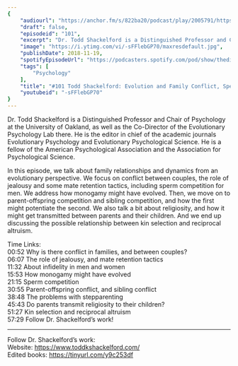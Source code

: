 ```yaml
---
{
	"audiourl": "https://anchor.fm/s/822ba20/podcast/play/2005791/https%3A%2F%2Fd3ctxlq1ktw2nl.cloudfront.net%2Fproduction%2F2018-11-30%2F7708082-48000-2-ee4e1484c995e.mp3",
	"draft": false,
	"episodeid": "101",
	"excerpt": "Dr. Todd Shackelford is a Distinguished Professor and Chair of Psychology at the University of Oakland, as well as the Co-Director of the Evolutionary Psychology Lab there. He is the editor in chief of the academic journals Evolutionary Psychology and Evolutionary Psychological Science. He is a fellow of the American Psychological Association and the Association for Psychological Science.",
	"image": "https://i.ytimg.com/vi/-sFFlebGP70/maxresdefault.jpg",
	"publishDate": 2018-11-19,
	"spotifyEpisodeUrl": "https://podcasters.spotify.com/pod/show/thedissenter/episodes/101-Todd-Shackelford-Evolution-and-Family-Conflict--Sperm-Competition--Stepparenting-e2rnav",
	"tags": [
		"Psychology"
	],
	"title": "#101 Todd Shackelford: Evolution and Family Conflict, Sperm Competition, Stepparenting",
	"youtubeid": "-sFFlebGP70"
}
---
```

Dr. Todd Shackelford is a Distinguished Professor and Chair of Psychology at the University of Oakland, as well as the Co-Director of the Evolutionary Psychology Lab there. He is the editor in chief of the academic journals Evolutionary Psychology and Evolutionary Psychological Science. He is a fellow of the American Psychological Association and the Association for Psychological Science.

In this episode, we talk about family relationships and dynamics from an evolutionary perspective. We focus on conflict between couples, the role of jealousy and some mate retention tactics, including sperm competition for men. We address how monogamy might have evolved. Then, we move on to parent-offspring competition and sibling competition, and how the first might potentiate the second. We also talk a bit about religiosity, and how it might get transmitted between parents and their children. And we end up discussing the possible relationship between kin selection and reciprocal altruism.

Time Links:  
<time>00:52</time> Why is there conflict in families, and between couples?  
<time>06:07</time> The role of jealousy, and mate retention tactics                      
<time>11:32</time> About infidelity in men and women         
<time>15:53</time> How monogamy might have evolved        
<time>21:15</time> Sperm competition           
<time>30:55</time> Parent-offspring conflict, and sibling conflict      
<time>38:48</time> The problems with stepparenting    
<time>45:43</time> Do parents transmit religiosity to their children?    
<time>51:27</time> Kin selection and reciprocal altruism   
<time>57:29</time> Follow Dr. Shackelford’s work!

---

Follow Dr. Shackelford’s work:  
Website: https://www.toddkshackelford.com/  
Edited books: https://tinyurl.com/y9c253df
